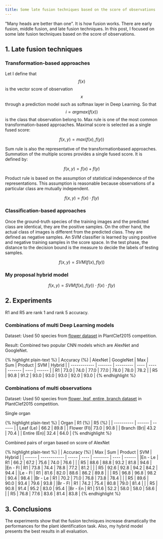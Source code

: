 ```yaml
---
title: Some late fusion techniques based on the score of observations
---
```


"Many heads are better than one". It is how fusion works. There are early fusion, middle fusion, and late fusion techniques.
In this post, I focused on some late fusion techniques based on the score of observations.

## 1. Late fusion techniques

### Transformation-based approaches

Let I define that $$f(x)$$ is the vector score of observation $$x$$ through a prediction model such as softmax layer in Deep Learning.
So that $$i = argmax(f(x))$$ is the class that observation belong to.
Max rule is one of the most common transformation-based approaches. Maximal score is selected as a single fused score:

$$f(x, y) = max(f(x), f(y))$$
 
Sum rule is also the representative of the transformationbased approaches. Summation of the multiple scores provides a single fused score. It is defined by:

$$f(x, y) = f(x) + f(y)$$
 
Product rule is based on the assumption of statistical independence of the representations.
This assumption is reasonable because observations of a particular class are mutually independent.
 
$$f(x, y) = f(x) \cdot f(y)$$

### Classification-based approaches

Once the ground-truth species of the training images and the predicted
class are identical, they are the positive samples. On
the other hand, the actual class of images is different from
the predicted class. They are defined as negative samples. An SVM
classifier is learned by using positive and negative
training samples in the score space. In the test phase, the
distance to the decision bound is the measure to decide the
labels of testing samples.

$$f(x, y) = SVM(f(x), f(y))$$

### My proposal hybrid model

$$f(x, y) = SVM(f(x), f(y)) \cdot f(x) \cdot f(y)$$

## 2. Experiments

R1 and R5 are rank 1 and rank 5 accuracy.

### Combinations of multi Deep Learning models

Dataset: Used 50 species from [flower dataset](http://www.imageclef.org/lifeclef/2015/plant) in PlantClef2015 competition.

Result: Combined two popular CNN models which are AlexNet and GoogleNet.

{% highlight plain-text %}
| Accuracy (%) | AlexNet | GoogleNet | Max  | Sum  | Product | SVM  | Hybrid |
| ------------ | ------- | --------- | ---- | ---- | ------- | ---- | ------ |
|       R1     |  73.0   |   74.0    | 77.0 | 77.0 |   78.0  | 78.0 |  78.2  |
|       R5     |  90.8   |   91.2    | 93.0 | 93.0 |   93.0  | 92.0 |  93.0  |
{% endhighlight %}

### Combinations of multi observations

Dataset: Used 50 species from [flower, leaf, entire, branch dataset](http://www.imageclef.org/lifeclef/2015/plant) in PlantClef2015 competition.

Single organ

{% highlight plain-text %}
|  Organ     | R1 (%) | R5 (%) |
| ---------- | ------ | ------ |
| Leaf (Le)  |  66.2  |  89.8  |
| Flower (Fl)|  73.0  |  90.8  |
| Branch (Br)|  43.2  |  70.4  |
| Entire (En)|  32.4  |  64.0  |
{% endhighlight %}

Combined pairs of organ based on score of AlexNet

{% highlight plain-text %}
|        | Accuracy (%) |  Max  | Sum  | Product  | SVM  | Hybrid |
| ------ | ------------ | ----- | ---- | -------- | ---- | ------ |
|En - Le |      R1      |  66.2 | 67.2 |   75.6   | 74.0 |   76.6 |
|        |      R5      |  88.6 | 88.8 |   93.2   | 81.8 |   94.6 |
|En - Fl |      R1      |  73.8 | 74.4 |   78.8   | 77.2 |   81.2 |
|        |      R5      |  92.6 | 92.8 |   94.2   | 84.2 |   94.4 |
|Le - Fl |      R1      |  81.6 | 82.0 |   88.6   | 86.2 |   89.8 |
|        |      R5      |  96.8 | 96.8 |   98.2   | 90.4 |   98.4 |
|Br - Le |      R1      |  70.2 | 71.0 |   76.8   | 73.8 |   78.4 |
|        |      R5      |  89.6 | 90.0 |   93.4   | 79.6 |   93.8 |
|Br - Fl |      R1      |  74.2 | 75.4 |   80.8   | 79.0 |   81.4 |
|        |      R5      |  90.8 | 91.4 |   95.2   | 83.0 |   95.4 |
|Br - En |      R1      |  51.6 | 52.2 |   58.0   | 58.0 |   58.6 |
|        |      R5      |  76.8 | 77.6 |   83.6   | 81.4 |   83.8 |
{% endhighlight %}

## 3. Conclusions

The experiments show that the fusion techniques increase dramatically the
performances for the plant identification task. Also, my hybrid model presents the best results in all
evaluation.